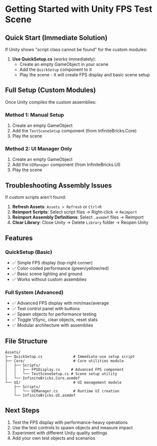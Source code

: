 # Getting Started with Unity FPS Test Scene

## Quick Start (Immediate Solution)

If Unity shows "script class cannot be found" for the custom modules:

1. **Use QuickSetup.cs** (works immediately):
   - Create an empty GameObject in your scene
   - Add the `QuickSetup` component to it
   - Play the scene - it will create FPS display and basic scene setup

## Full Setup (Custom Modules)

Once Unity compiles the custom assemblies:

### Method 1: Manual Setup
1. Create an empty GameObject
2. Add the `TestSceneSetup` component (from InfiniteBricks.Core)
3. Play the scene

### Method 2: UI Manager Only
1. Create an empty GameObject  
2. Add the `UIManager` component (from InfiniteBricks.UI)
3. Play the scene

## Troubleshooting Assembly Issues

If custom scripts aren't found:

1. **Refresh Assets**: `Assets > Refresh` or `Ctrl+R`
2. **Reimport Scripts**: Select script files → Right-click → `Reimport`
3. **Reimport Assembly Definitions**: Select `.asmdef` files → Reimport
4. **Clear Library**: Close Unity → Delete `Library` folder → Reopen Unity

## Features

### QuickSetup (Basic)
- ✅ Simple FPS display (top-right corner)
- ✅ Color-coded performance (green/yellow/red)
- ✅ Basic scene lighting and ground
- ✅ Works without custom assemblies

### Full System (Advanced)
- ✅ Advanced FPS display with min/max/average
- ✅ Test control panel with buttons
- ✅ Spawn objects for performance testing
- ✅ Toggle VSync, clear objects, reset stats
- ✅ Modular architecture with assemblies

## File Structure

```
Assets/
├── QuickSetup.cs              # Immediate-use setup script
├── Core/                      # Core utilities module
│   ├── Scripts/
│   │   ├── FPSDisplay.cs     # Advanced FPS component
│   │   └── TestSceneSetup.cs # Scene setup utility
│   └── InfiniteBricks.Core.asmdef
└── UI/                        # UI management module
    ├── Scripts/
    │   └── UIManager.cs       # Runtime UI creation
    └── InfiniteBricks.UI.asmdef
```

## Next Steps

1. Test the FPS display with performance-heavy operations
2. Use the test controls to spawn objects and measure impact
3. Experiment with different Unity quality settings
4. Add your own test objects and scenarios
